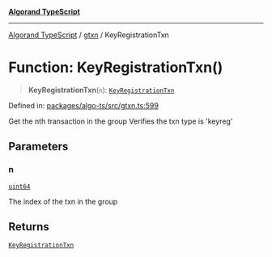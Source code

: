 [**Algorand TypeScript**](../../README.md)

***

[Algorand TypeScript](../../modules.md) / [gtxn](../README.md) / KeyRegistrationTxn

# Function: KeyRegistrationTxn()

> **KeyRegistrationTxn**(`n`): [`KeyRegistrationTxn`](../interfaces/KeyRegistrationTxn.md)

Defined in: [packages/algo-ts/src/gtxn.ts:599](https://github.com/algorandfoundation/puya-ts/blob/main/packages/algo-ts/src/gtxn.ts#L599)

Get the nth transaction in the group
Verifies the txn type is 'keyreg'

## Parameters

### n

[`uint64`](../../index/type-aliases/uint64.md)

The index of the txn in the group

## Returns

[`KeyRegistrationTxn`](../interfaces/KeyRegistrationTxn.md)
